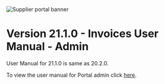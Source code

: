![Supplier portal banner](../../../../images/banner-supplier-portal.jpg)

# Version 21.1.0 - Invoices User Manual - Admin

User Manual for 21.1.0 is same as 20.2.0. 

To view the user manual for Portal admin click [here](../20.2.0/usermanual-supplierportal-invoice-admin.md).
